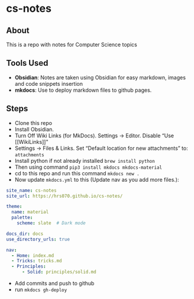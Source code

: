 # cs-notes

## About

This is a repo with notes for Computer Science topics

## Tools Used

- **Obsidian**: Notes are taken using Obsidian for easy markdown, images and code snippets insertion
- **mkdocs**: Use to deploy markdown files to github pages.

## Steps

- Clone this repo
- Install Obsidian.
- Turn Off Wiki Links (for MkDocs). Settings → Editor. Disable “Use [[WikiLinks]]”
- Settings → Files & Links. Set “Default location for new attachments” to: ```attachments```
- Install python if not already installed ```brew install python```
- Then using command ```pip3 install mkdocs mkdocs-material```
- cd to this repo and run this command ```mkdocs new .```
- Now update ```mkdocs.yml``` to this (Update nav as you add more files.):

```yml
site_name: cs-notes
site_url: https://hrs070.github.io/cs-notes/

theme:
  name: material
  palette:
    scheme: slate  # Dark mode

docs_dir: docs
use_directory_urls: true

nav:
  - Home: index.md
  - Tricks: tricks.md
  - Principles:
      - Solid: principles/solid.md
```

- Add commits and push to github
- run ```mkdocs gh-deploy```
